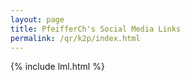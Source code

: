 ```yaml
---
layout: page
title: PfeifferCh's Social Media Links
permalink: /qr/k2p/index.html
---
```

{% include lml.html %}
